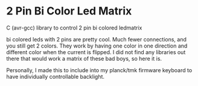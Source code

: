 # 2 Pin Bi Color Led Matrix
C (avr-gcc) library to control 2 pin bi colored ledmatrix

bi colored leds with 2 pins are pretty cool.  Much fewer connections, and you still get 2 colors.  They work by having one color in one direction and different color when the current is flipped.  I did not find any libraries out there that would work a matrix of these bad boys, so here it is.

Personally, I made this to include into my planck/tmk firmware keyboard to have individually controllable backlight.
